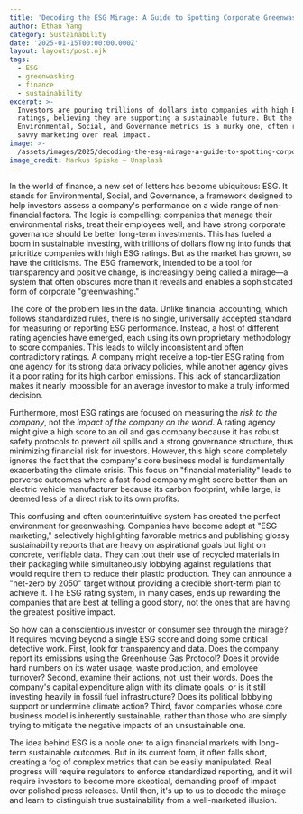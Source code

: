 ```yaml
---
title: 'Decoding the ESG Mirage: A Guide to Spotting Corporate Greenwashing'
author: Ethan Yang
category: Sustainability
date: '2025-01-15T00:00:00.000Z'
layout: layouts/post.njk
tags:
  - ESG
  - greenwashing
  - finance
  - sustainability
excerpt: >-
  Investors are pouring trillions of dollars into companies with high ESG
  ratings, believing they are supporting a sustainable future. But the world of
  Environmental, Social, and Governance metrics is a murky one, often rewarding
  savvy marketing over real impact.
image: >-
  /assets/images/2025/decoding-the-esg-mirage-a-guide-to-spotting-corporate-greenwashing.jpg
image_credit: Markus Spiske — Unsplash
---
```


In the world of finance, a new set of letters has become ubiquitous: ESG. It stands for Environmental, Social, and Governance, a framework designed to help investors assess a company's performance on a wide range of non-financial factors. The logic is compelling: companies that manage their environmental risks, treat their employees well, and have strong corporate governance should be better long-term investments. This has fueled a boom in sustainable investing, with trillions of dollars flowing into funds that prioritize companies with high ESG ratings. But as the market has grown, so have the criticisms. The ESG framework, intended to be a tool for transparency and positive change, is increasingly being called a mirage—a system that often obscures more than it reveals and enables a sophisticated form of corporate "greenwashing."

The core of the problem lies in the data. Unlike financial accounting, which follows standardized rules, there is no single, universally accepted standard for measuring or reporting ESG performance. Instead, a host of different rating agencies have emerged, each using its own proprietary methodology to score companies. This leads to wildly inconsistent and often contradictory ratings. A company might receive a top-tier ESG rating from one agency for its strong data privacy policies, while another agency gives it a poor rating for its high carbon emissions. This lack of standardization makes it nearly impossible for an average investor to make a truly informed decision.

Furthermore, most ESG ratings are focused on measuring the *risk to the company*, not the *impact of the company on the world*. A rating agency might give a high score to an oil and gas company because it has robust safety protocols to prevent oil spills and a strong governance structure, thus minimizing financial risk for investors. However, this high score completely ignores the fact that the company's core business model is fundamentally exacerbating the climate crisis. This focus on "financial materiality" leads to perverse outcomes where a fast-food company might score better than an electric vehicle manufacturer because its carbon footprint, while large, is deemed less of a direct risk to its own profits.

This confusing and often counterintuitive system has created the perfect environment for greenwashing. Companies have become adept at "ESG marketing," selectively highlighting favorable metrics and publishing glossy sustainability reports that are heavy on aspirational goals but light on concrete, verifiable data. They can tout their use of recycled materials in their packaging while simultaneously lobbying against regulations that would require them to reduce their plastic production. They can announce a "net-zero by 2050" target without providing a credible short-term plan to achieve it. The ESG rating system, in many cases, ends up rewarding the companies that are best at telling a good story, not the ones that are having the greatest positive impact.

So how can a conscientious investor or consumer see through the mirage? It requires moving beyond a single ESG score and doing some critical detective work. First, look for transparency and data. Does the company report its emissions using the Greenhouse Gas Protocol? Does it provide hard numbers on its water usage, waste production, and employee turnover? Second, examine their actions, not just their words. Does the company's capital expenditure align with its climate goals, or is it still investing heavily in fossil fuel infrastructure? Does its political lobbying support or undermine climate action? Third, favor companies whose core business model is inherently sustainable, rather than those who are simply trying to mitigate the negative impacts of an unsustainable one.

The idea behind ESG is a noble one: to align financial markets with long-term sustainable outcomes. But in its current form, it often falls short, creating a fog of complex metrics that can be easily manipulated. Real progress will require regulators to enforce standardized reporting, and it will require investors to become more skeptical, demanding proof of impact over polished press releases. Until then, it's up to us to decode the mirage and learn to distinguish true sustainability from a well-marketed illusion.
